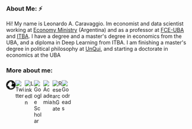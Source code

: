 ### About Me: ⚡
Hi! My name is Leonardo A. Caravaggio. Im economist and data scientist working at [Economy Ministry](https://www.argentina.gob.ar/economia) (Argentina) and as a professor at [FCE-UBA](https://www.economicas.uba.ar/) and [ITBA](https://www.itba.edu.ar/). I have a degree and a master's degree in economics from the UBA, and a diploma in Deep Learning from ITBA. I am finishing a master's degree in political philosophy at [UnQui](http://www.unq.edu.ar/), and starting a doctorate in economics at the UBA<br />

### More about me:  
[<img align="left" alt="Website"        width="25px" src="https://raw.githubusercontent.com/iconic/open-iconic/master/svg/globe.svg" />][website]
[<img align="left" alt="Twitter"        width="25px" src="https://cdn.jsdelivr.net/npm/simple-icons@v5.21.1/icons/twitter.svg" />][twitter]
[<img align="left" alt="LinkedIn"       width="25px" src="https://cdn.jsdelivr.net/npm/simple-icons@v5.21.1/icons/linkedin.svg" />][linkedin]
[<img align="left" alt="Google Scholar" width="25px" src="https://cdn.jsdelivr.net/npm/simple-icons@v5.21.1/icons/googlescholar.svg" />][googlescholar]
[<img align="left" alt="Academia"       width="25px" src="https://cdn.jsdelivr.net/npm/simple-icons@5.21.1/icons/academia.svg" />][academia]
[<img align="left" alt="ResearchGate"   width="25px" src="https://cdn.jsdelivr.net/npm/simple-icons@5.21.1/icons/researchgate.svg" />][researchgate]
[<img align="left" alt="Goodreads"      width="25px" src="https://cdn.jsdelivr.net/npm/simple-icons@5.21.1/icons/goodreads.svg" />][goodreads]

[website]: https://lcaravaggio.github.io/
[twitter]: https://twitter.com/leocaravaggio
[linkedin]: https://www.linkedin.com/in/leocaravaggio
[googlescholar]: https://scholar.google.com.ar/citations?user=2rituZIAAAAJ&hl=es
[academia]: https://uba.academia.edu/LeonardoCaravaggio
[goodreads]: https://www.goodreads.com/user/show/23829766-leonardo
[researchgate]: https://www.researchgate.net/profile/Leonardo-Carvaggio

<br />
